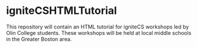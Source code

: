 # igniteCSHTMLTutorial
This repository will contain an HTML tutorial for igniteCS workshops led by Olin College students. These workshops will be held at local middle schools in the Greater Boston area.
